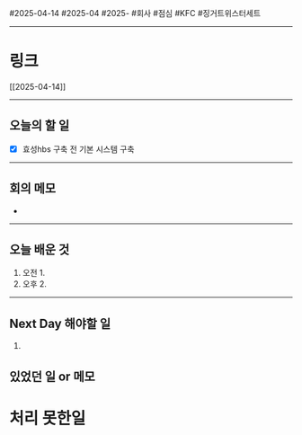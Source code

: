 #2025-04-14 #2025-04 #2025- 
#회사 #점심 #KFC #징거트위스터세트

------
# 링크 
[[2025-04-14]]

---
## 오늘의 할 일
- [x] 효성hbs 구축 전 기본 시스템 구축
---
## 회의 메모
- 
---
## 오늘 배운 것
1. 오전
    1. 
2. 오후
    2. 
---
## Next Day 해야할 일
1. 


## 있었던 일 or 메모


# 처리 못한일